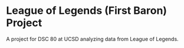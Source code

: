 # League of Legends (First Baron) Project 
A project for DSC 80 at UCSD analyzing data from League of Legends.
